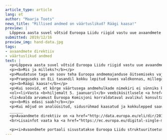 ```yaml
---
article_type: article
lang: et
author: "Maarja Toots"
news_title: "Millised andmed on väärtuslikud? Räägi kaasa!"
preview: |
  Lõppeva aasta suvel võtsid Euroopa Liidu riigid vastu uue avaandmete direktiivi, mis asendab varasemat avaliku sektori teabe („PSI“) direktiivi. Uus direktiiv toob kaasa olulise muutuse Euroopa avaandmete poliitikas: ELi riikidel tuleb nüüd aasta jooksul paika panna, millised on eriti väärtuslikud andmehulgad, mis peavad edaspidi olema kättesaadavad avaandmetena.
submitted: 2019/12/16
preview_img: hand-data.jpg
tags:
- avaandmete direktiiv
- väärtuslikud andmed
text: |
  <p>Lõppeva aasta suvel võtsid Euroopa Liidu riigid vastu uue avaandmete direktiivi, mis asendab varasemat avaliku sektori teabe („PSI“) direktiivi. Uus direktiiv toob kaasa olulise muutuse Euroopa avaandmete poliitikas: ELi riikidel tuleb nüüd aasta jooksul paika panna, millised on eriti väärtuslikud andmehulgad (<i>high-value datasets</i>), mis peavad edaspidi olema kättesaadavad avaandmetena – avatud litsentsiga, tasuta, masinloetavas formaadis, rakendusliideste (APIde) kaudu ja võimalusel tervikuna allalaaditavana. Väärtust hinnatakse seejuures eelkõige potentsiaalse majandusliku kasu ja ühiskondliku hüve võtmes, aga arvesse võetakse ka mõju keskkonnale, kasutajate huvi andmete vastu ning võimalust andmeid kombineerida ja nende põhjal innovaatilisi teenuseid luua.</p>
  <p><b>Mis ja milleks?</b></p>
  <p>Muudatuse taga on soov teha Euroopa andmemajanduse õitsemiseks vajalikud andmed laialdasemalt kättesaadavaks, vähendada kasutusbarjääre ja tagada kasutajate võrdsem ligipääs andmetele. Selleks soovitakse vabastada oluliseks peetavad andmed maksumüüri tagant ja nõuda (teatud tingimustel) taaskasutatavate avaandmete avaldamist ka riigieelarvest rahastatud teadusuuringute tegijailt, avaliku sektori osalusega ettevõtetelt ning ühistranspordi- ja kommunaalteenuseid pakkuvatelt äriühingutelt, kes sageli valdavad ühiskonna jaoks väärtuslikke andmeid. Lisaks tahetakse direktiiviga ergutada reaalajaliste ja dünaamiliste andmete avaldamist APIde kaudu ja tekitada rohkem kvaliteetseid andmeid krattidele kõhutäieks.</p>
  <p>Praeguseks on ELi tasandil kokku lepitud kuues valdkonnas, millega seotud andmeid peetakse eriti väärtuslikuks. Need on <b>ruumiandmed, keskkonna- ja kaugseireandmed, ilmaandmed, riiklik statistika, ettevõtete ja nende omandisuhete andmed ning transpordi- ja liikuvusandmed</b>. Puudu on aga loetelu konkreetsetest andmehulkadest igas kategoorias, mille avaldamisele hakkavad edaspidi üle-euroopaliselt kehtima kõrgendatud nõuded. Sellise nimekirjani jõudmiseks tellib Euroopa Komisjon järgmisel aastal mõjuanalüüsi konkreetsete andmestike avamise sotsiaalmajanduslike mõjude hindamiseks ning korraldab avaliku konsultatsiooni sidusrühmade kaasamiseks. Ja see on koht, kus tuled mängu ka Sina, hea avaandmete kasutaja.</p>
  <p><b>Räägi kaasa!</b></p>
  <p>Kui soovid, et kõrge väärtusega andmehulkade nimekiri ei sünniks kabinetivaikuses, vaid võtaks arvesse ka kasutajate arvamust, on Sul kaks võimalust kaasa rääkida:</p>
  <ol><li>Vasta <b>hiljemalt 5. jaanuaril</b> veebiküsitlusele <a href="https://forms.gle/h8DLhrEoGZDwcDFY6">SIIN</a> ja anna Majandus- ja Kommunikatsiooniministeeriumile teada, millised andmehulgad peaksid olema defineeritud kõrge väärtusega andmetena. Selle põhjal peab MKM arutelusid vastava valdkonna eest vastutavate asutustega ja formuleerib Eesti ettepanekud Euroopa Komisjonile. Paralleelselt saab väärtuslike andmete teemal mõtteid vahetada ja küsimusi küsida <a href="https://www.facebook.com/openestdata">OpenEstData Facebooki grupis</a>, mis koondab Eesti avaandmete huvilisi ja eksperte.</li>
  <li>Avalda arvamust Euroopa Komisjoni korraldataval avalikul konsultatsioonil. Täpne ajakava ei ole veel paigas, aga praeguste plaanide järgi toimub konsultatsioon enne 2020. aasta sügist, nii et jälgi mängu ja pane vaim valmis. Asjade käiguga saab kursis püsida uuele direktiivile pühendatud <a href="https://ec.europa.eu/digital-single-market/en/public-sector-information-psi-directive-open-data-directive">Euroopa Komisjoni kodulehel</a>.</li></ol>
  <p><b>Mis edasi saab?</b></p>
  <p>Kui mõjud on analüüsitud, sidusrühmad kaasatud ja kokkulepped saavutatud, vormistatakse kõrge väärtusega andmete loetelu 2020. aasta lõpus avaandmete direktiivi rakendusaktiks ning võetakse 2021. aastal vastu. Tasub aga siiski meenutada, et nimekiri üksi veel andmetest väärtust ei loo – see viimane on juba andmevaldajate ja kasutajate ülesanne.</p>
  ______
  <p>Avaandmete direktiiv on <a href="http://data.europa.eu/eli/dir/2019/1024/oj">kättesaadav SIIN</a>.
  <br>Lisainfot vaata ka <a href="https://ec.europa.eu/digital-single-market/en/public-sector-information-psi-directive-open-data-directive">Euroopa Komisjoni kodulehelt</a>.</br></p>

  <p><i>Avaandmete portaali sisustatakse Euroopa Liidu struktuuritoetuse toetusskeemist „Infoühiskonna teadlikkuse tõstmine“, mida rahastab Euroopa Regionaalarengu Fond. Projekti tegevused viib ellu MTÜ Open Knowledge Estonia.</i></p>
---
```

